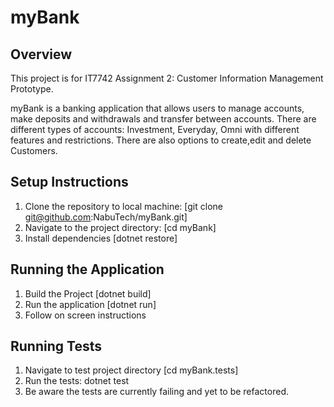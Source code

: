 # myBank

## Overview

This project is for IT7742 Assignment 2: Customer Information Management Prototype.

myBank is a banking application that allows users to manage accounts, make deposits and withdrawals and transfer between accounts.
There are different types of accounts: Investment, Everyday, Omni with different features and restrictions.
There are also options to create,edit and delete Customers.

## Setup Instructions

1. Clone the repository to local machine:
  [git clone git@github.com:NabuTech/myBank.git]
2. Navigate to the project directory:
  [cd myBank]
3. Install dependencies
  [dotnet restore]

## Running the Application
1. Build the Project
  [dotnet build]
2. Run the application
  [dotnet run]
3. Follow on screen instructions

## Running Tests
1. Navigate to test project directory
  [cd myBank.tests]
2. Run the tests:
   dotnet test
3. Be aware the tests are currently failing and yet to be refactored.
